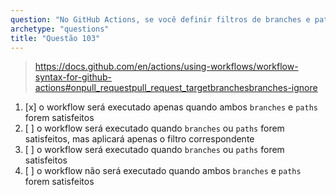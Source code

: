 ```yaml
---
question: "No GitHub Actions, se você definir filtros de branches e paths, qual é o efeito na execução do workflow?"
archetype: "questions"
title: "Questão 103"
---
```



> https://docs.github.com/en/actions/using-workflows/workflow-syntax-for-github-actions#onpull_requestpull_request_targetbranchesbranches-ignore
1. [x] o workflow será executado apenas quando ambos `branches` e `paths` forem satisfeitos
1. [ ] o workflow será executado quando `branches` ou `paths` forem satisfeitos, mas aplicará apenas o filtro correspondente
1. [ ] o workflow será executado quando `branches` ou `paths` forem satisfeitos
1. [ ] o workflow não será executado quando ambos `branches` e `paths` forem satisfeitos
